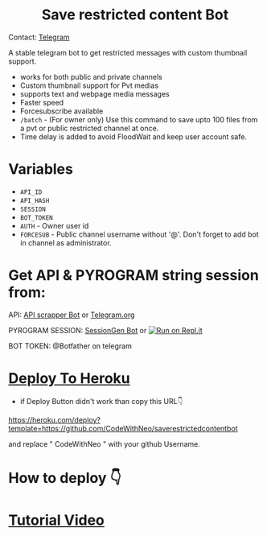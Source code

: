 <h1 align="center">
  <b>Save restricted content Bot</b>
</h1> 

Contact: [Telegram](https://t.me/ModstoreIran)

A stable telegram bot to get restricted messages with custom thumbnail support. 

- works for both public and private channels
- Custom thumbnail support for Pvt medias
- supports text and webpage media messages
- Faster speed
- Forcesubscribe available 
- `/batch` - (For owner only) Use this command to save upto 100 files from a pvt or public restricted channel at once.
- Time delay is added to avoid FloodWait and keep user account safe. 

# Variables

- `API_ID`
- `API_HASH`
- `SESSION`
- `BOT_TOKEN` 
- `AUTH` - Owner user id
- `FORCESUB` - Public channel username without '@'. Don't forget to add bot in channel as administrator. 

# Get API & PYROGRAM string session from:
 
API: [API scrapper Bot](https://youtu.be/bxZPPVqCOi4) or [Telegram.org](https://my.telegram.org/auth)

PYROGRAM SESSION: [SessionGen Bot](https://youtu.be/_0UbqID7x3A) or [![Run on Repl.it](https://replit.com/badge/github/vasusen-code/saverestrictedcontentbot)](https://replit.com/@SpEcHiDe/GenerateStringSession)

BOT TOKEN: @Botfather on telegram

# [Deploy To Heroku](https://heroku.com/deploy?template=https://github.com/CodeWithNeo/saverestrictedcontentbot)
- if Deploy Button didn't work than copy this URL👇

https://heroku.com/deploy?template=https://github.com/CodeWithNeo/saverestrictedcontentbot

and replace " CodeWithNeo " with your github Username.
  
# How to deploy 👇
# [Tutorial Video](https://youtu.be/bwNGMa200OY)
